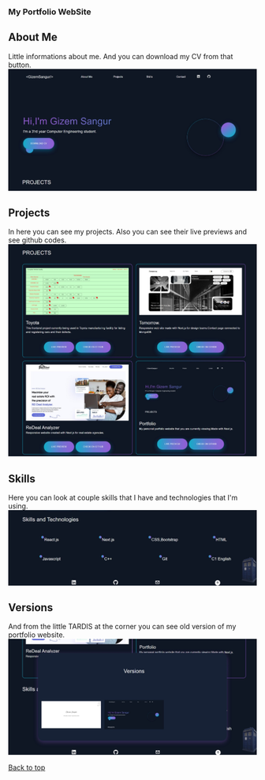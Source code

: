 ### My Portfolio WebSite


## About Me 

<p> Little informations about me. And you can download my CV from that button.

<img src="portfolio.jpeg">

## Projects

<p>In here you can see my projects. Also you can see their live previews and see github codes.

<img src="projects.jpeg">


## Skills

<p> Here  you can look at couple skills that I have and technologies that I'm using.

<img src="Skills.jpeg">

## Versions
<p> And from the little TARDIS at the corner you can see old version of my portfolio website.

<img src="versions.jpeg">


<a href="#top">Back to top</a>
